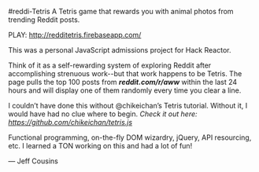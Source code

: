 #reddi-Tetris
A Tetris game that rewards you with animal photos from trending Reddit posts.

PLAY: http://redditetris.firebaseapp.com/

This was a personal JavaScript admissions project for Hack Reactor.

Think of it as a self-rewarding system of exploring Reddit after accomplishing strenuous work--but that work happens to be Tetris. The page pulls the top 100 posts from ***reddit.com/r/aww*** within the last 24 hours and will display one of them randomly every time you clear a line.

I couldn’t have done this without @chikeichan’s Tetris tutorial. Without it, I would have had no clue where to begin.
*Check it out here: https://github.com/chikeichan/tetris.js*

Functional programming, on-the-fly DOM wizardry, jQuery, API resourcing, etc. I learned a TON working on this and had a lot of fun!

— Jeff Cousins
